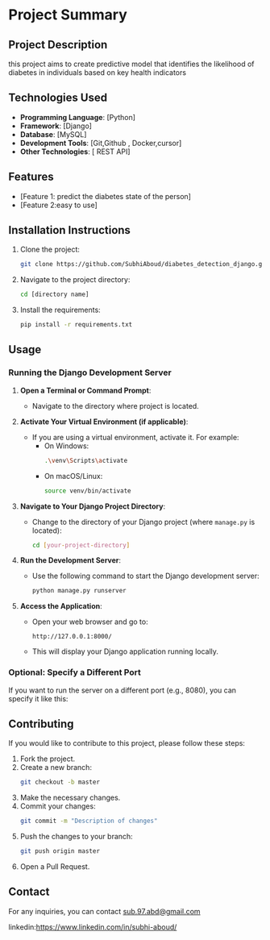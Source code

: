 # Project Summary

## Project Description
this project aims to create predictive model that identifies the likelihood of diabetes in individuals based on key health indicators

## Technologies Used
- **Programming Language**: [Python]
- **Framework**: [Django]
- **Database**: [MySQL]
- **Development Tools**: [Git,Github , Docker,cursor]
- **Other Technologies**: [ REST API]

## Features
- [Feature 1: predict the diabetes state of the person]
- [Feature 2:easy to use]

## Installation Instructions
1. Clone the project:
   ```bash
   git clone https://github.com/SubhiAboud/diabetes_detection_django.git
   ```
2. Navigate to the project directory:
   ```bash
   cd [directory name]
   ```
3. Install the requirements:
   ```bash
   pip install -r requirements.txt
   ```

## Usage
### Running the Django Development Server

1. **Open a Terminal or Command Prompt**:
   - Navigate to the directory where  project is located.

2. **Activate Your Virtual Environment (if applicable)**:
   - If you are using a virtual environment, activate it. For example:
     - On Windows:
       ```bash
       .\venv\Scripts\activate
       ```
     - On macOS/Linux:
       ```bash
       source venv/bin/activate
       ```

3. **Navigate to Your Django Project Directory**:
   - Change to the directory of your Django project (where `manage.py` is located):
     ```bash
     cd [your-project-directory]
     ```

4. **Run the Development Server**:
   - Use the following command to start the Django development server:
     ```bash
     python manage.py runserver
     ```

5. **Access the Application**:
   - Open your web browser and go to:
     ```
     http://127.0.0.1:8000/
     ```
   - This will display your Django application running locally.

### Optional: Specify a Different Port
If you want to run the server on a different port (e.g., 8080), you can specify it like this:

## Contributing
If you would like to contribute to this project, please follow these steps:
1. Fork the project.
2. Create a new branch:
   ```bash
   git checkout -b master
   ```
3. Make the necessary changes.
4. Commit your changes:
   ```bash
   git commit -m "Description of changes"
   ```
5. Push the changes to your branch:
   ```bash
   git push origin master
   ```
6. Open a Pull Request.



## Contact
For any inquiries, you can contact sub.97.abd@gmail.com

linkedin:https://www.linkedin.com/in/subhi-aboud/

